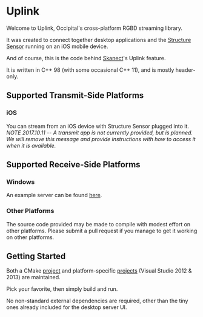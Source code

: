 # Uplink

Welcome to Uplink, Occipital's cross-platform RGBD streaming library.

It was created to connect together desktop applications and the [Structure Sensor](http://structure.io) running on an iOS mobile device.

And of course, this is the code behind [Skanect](http://skanect.com)'s Uplink feature.

It is written in C++ 98 (with some occasional C++ 11), and is mostly header-only.

## Supported Transmit-Side Platforms

### iOS

You can stream from an iOS device with Structure Sensor plugged into it.  *NOTE 2017.10.11 -- A transmit app is not currently provided, but is planned. We will remove this message and provide instructions with how to access it when it is available.*

## Supported Receive-Side Platforms

### Windows

An example server can be found [here](./examples/example-desktop-server.cpp).

### Other Platforms

The source code provided may be made to compile with modest effort on other platforms. Please submit a pull request if you manage to get it working on other platforms.

## Getting Started

Both a CMake [project](./CMakeLists.txt) and platform-specific [projects](./projects) (Visual Studio 2012 & 2013) are maintained.

Pick your favorite, then simply build and run.

No non-standard external dependencies are required, other than the tiny ones already included for the desktop server UI.
